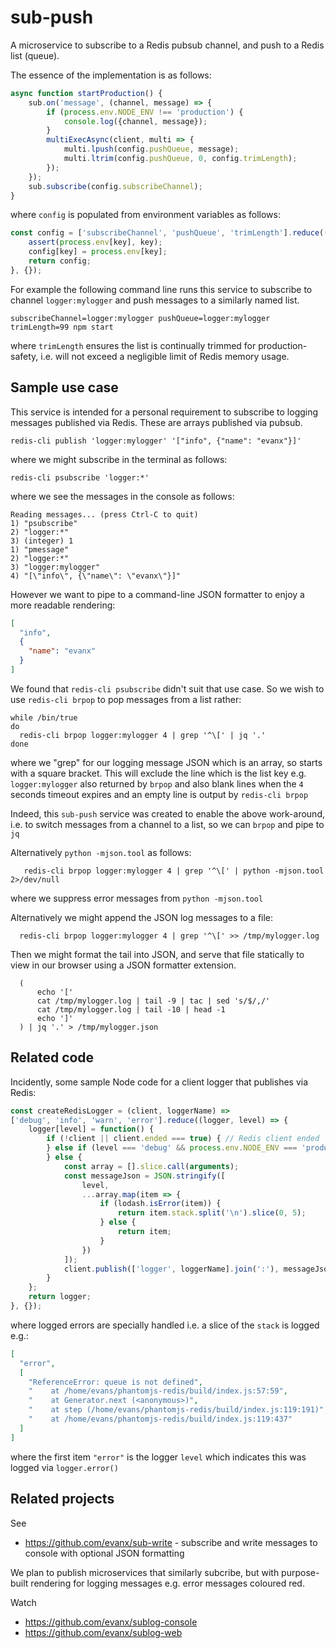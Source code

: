 # sub-push

A microservice to subscribe to a Redis pubsub channel, and push to a Redis list (queue).

The essence of the implementation is as follows:
```javascript
async function startProduction() {
    sub.on('message', (channel, message) => {
        if (process.env.NODE_ENV !== 'production') {
            console.log({channel, message});
        }
        multiExecAsync(client, multi => {
            multi.lpush(config.pushQueue, message);
            multi.ltrim(config.pushQueue, 0, config.trimLength);
        });
    });
    sub.subscribe(config.subscribeChannel);
}
```
where `config` is populated from environment variables as follows:
```javascript
const config = ['subscribeChannel', 'pushQueue', 'trimLength'].reduce((config, key) => {
    assert(process.env[key], key);
    config[key] = process.env[key];    
    return config;
}, {});
```

For example the following command line runs this service to subscribe to channel `logger:mylogger` and push messages to a similarly named list.
```shell
subscribeChannel=logger:mylogger pushQueue=logger:mylogger trimLength=99 npm start
```
where `trimLength` ensures the list is continually trimmed for production-safety, i.e. will not exceed a negligible limit of Redis memory usage.

## Sample use case

This service is intended for a personal requirement to subscribe to logging messages published via Redis.
These are arrays published via pubsub.
```
redis-cli publish 'logger:mylogger' '["info", {"name": "evanx"}]'
```
where we might subscribe in the terminal as follows:
```
redis-cli psubscribe 'logger:*'
```
where we see the messages in the console as follows:
```
Reading messages... (press Ctrl-C to quit)
1) "psubscribe"
2) "logger:*"
3) (integer) 1
1) "pmessage"
2) "logger:*"
3) "logger:mylogger"
4) "[\"info\", {\"name\": \"evanx\"}]"
```
However we want to pipe to a command-line JSON formatter to enjoy a more readable rendering:
```json
[
  "info",
  {
    "name": "evanx"
  }
]
```

We found that `redis-cli psubscribe` didn't suit that use case. So we wish to use `redis-cli brpop` to pop messages from a list rather:
```shell
while /bin/true
do
  redis-cli brpop logger:mylogger 4 | grep '^\[' | jq '.'
done
```
where we "grep" for our logging message JSON which is an array, so starts with a square bracket. This will exclude the line which is the list key e.g. `logger:mylogger` also returned by `brpop` and also blank lines when the `4` seconds timeout expires and an empty line is output by `redis-cli brpop`

Indeed, this `sub-push` service was created to enable the above work-around, i.e. to switch messages from a channel to a list, so we can `brpop` and pipe to `jq`

Alternatively `python -mjson.tool` as follows:
```shell
   redis-cli brpop logger:mylogger 4 | grep '^\[' | python -mjson.tool 2>/dev/null
```
where we suppress error messages from `python -mjson.tool`

Alternatively we might append the JSON log messages to a file:
```shell
  redis-cli brpop logger:mylogger 4 | grep '^\[' >> /tmp/mylogger.log
```

Then we might format the tail into JSON, and serve that file statically to view in our browser using a JSON formatter extension.
```shell
  (
      echo '['
      cat /tmp/mylogger.log | tail -9 | tac | sed 's/$/,/'
      cat /tmp/mylogger.log | tail -10 | head -1
      echo ']'
  ) | jq '.' > /tmp/mylogger.json
```

## Related code

Incidently, some sample Node code for a client logger that publishes via Redis:
```javascript
const createRedisLogger = (client, loggerName) =>
['debug', 'info', 'warn', 'error'].reduce((logger, level) => {
    logger[level] = function() {
        if (!client || client.ended === true) { // Redis client ended
        } else if (level === 'debug' && process.env.NODE_ENV === 'production') {
        } else {
            const array = [].slice.call(arguments);
            const messageJson = JSON.stringify([
                level,
                ...array.map(item => {
                    if (lodash.isError(item)) {
                        return item.stack.split('\n').slice(0, 5);
                    } else {
                        return item;
                    }
                })
            ]);
            client.publish(['logger', loggerName].join(':'), messageJson);
        }
    };
    return logger;
}, {});
```
where logged errors are specially handled i.e. a slice of the `stack` is logged e.g.:
```json
[
  "error",
  [
    "ReferenceError: queue is not defined",
    "    at /home/evans/phantomjs-redis/build/index.js:57:59",
    "    at Generator.next (<anonymous>)",
    "    at step (/home/evans/phantomjs-redis/build/index.js:119:191)",
    "    at /home/evans/phantomjs-redis/build/index.js:119:437"
  ]
]
```
where the first item `"error"` is the logger `level` which indicates this was logged via `logger.error()`


## Related projects

See
- https://github.com/evanx/sub-write - subscribe and write messages to console with optional JSON formatting

We plan to publish microservices that similarly subcribe, but with purpose-built rendering for logging messages e.g. error messages coloured red.

Watch
- https://github.com/evanx/sublog-console
- https://github.com/evanx/sublog-web
